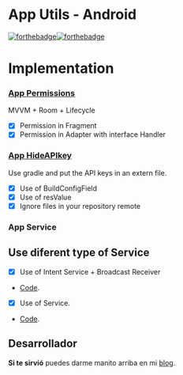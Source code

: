 # App Utils - Android
[![forthebadge](https://forthebadge.com/images/badges/built-by-codebabes.svg)](https://forthebadge.com)[![forthebadge](https://forthebadge.com/images/badges/built-for-android.svg)](https://forthebadge.com)

# Implementation
### [App Permissions](https://github.com/FahedHermoza/AppUtils-Android/tree/master/Permissions)
MVVM + Room + Lifecycle
- [x] Permission in Fragment
- [x] Permission in Adapter with interface Handler

### [App HideAPIkey](https://github.com/FahedHermoza/AppUtils-Android/tree/master/HideAPIkey)
Use gradle and put the API keys in an extern file.
- [x] Use of BuildConfigField
- [x] Use of resValue
- [x] Ignore files in your repository remote

### App Service
Use diferent type of Service
- 
- [x] Use of Intent Service + Broadcast Receiver 
- [Code](https://www.facebook.com/fahedhermoza/).
- [x] Use of Service.
- [Code](https://www.facebook.com/fahedhermoza/).

## Desarrollador
**Si te sirvió** puedes darme manito arriba en mi [blog](https://www.facebook.com/fahedhermoza/).